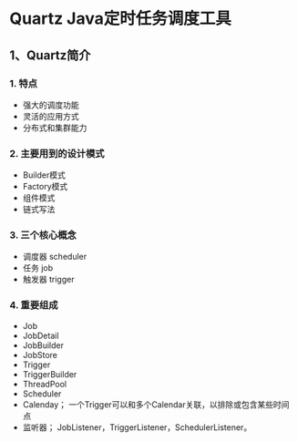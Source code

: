 # Quartz Java定时任务调度工具

## 1、Quartz简介

### 1. 特点
-   强大的调度功能
-   灵活的应用方式
-   分布式和集群能力

### 2. 主要用到的设计模式
-   Builder模式
-   Factory模式
-   组件模式
-   链式写法

### 3. 三个核心概念
-   调度器 scheduler
-   任务 job
-   触发器 trigger

### 4. 重要组成
-   Job
-   JobDetail
-   JobBuilder
-   JobStore
-   Trigger
-   TriggerBuilder
-   ThreadPool
-   Scheduler
-   Calenday； 一个Trigger可以和多个Calendar关联，以排除或包含某些时间点
-   监听器； JobListener，TriggerListener，SchedulerListener。